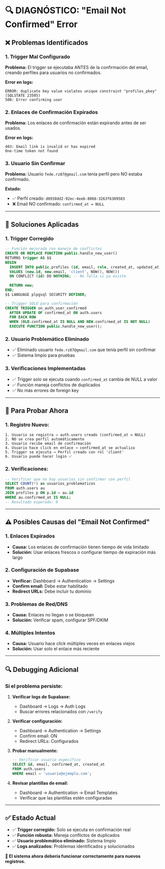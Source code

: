 # 🔍 DIAGNÓSTICO: "Email Not Confirmed" Error

## ❌ Problemas Identificados

### **1. Trigger Mal Configurado**
**Problema:** El trigger se ejecutaba ANTES de la confirmación del email, creando perfiles para usuarios no confirmados.

**Error en logs:**
```
ERROR: duplicate key value violates unique constraint "profiles_pkey" (SQLSTATE 23505)
500: Error confirming user
```

### **2. Enlaces de Confirmación Expirados**
**Problema:** Los enlaces de confirmación están expirando antes de ser usados.

**Error en logs:**
```
403: Email link is invalid or has expired
One-time token not found
```

### **3. Usuario Sin Confirmar**
**Problema:** Usuario `fede.rz87@gmail.com` tenía perfil pero NO estaba confirmado.

**Estado:**
- ✅ Perfil creado: `d0938dd2-92ec-4eeb-8068-3263f6389583`
- ❌ Email NO confirmado: `confirmed_at = NULL`

---

## 🔧 Soluciones Aplicadas

### **1. Trigger Corregido**
```sql
-- Función mejorada con manejo de conflictos
CREATE OR REPLACE FUNCTION public.handle_new_user()
RETURNS trigger AS $$
BEGIN
  INSERT INTO public.profiles (id, email, role, created_at, updated_at)
  VALUES (new.id, new.email, 'client', NOW(), NOW())
  ON CONFLICT (id) DO NOTHING; -- No falla si ya existe
  
  RETURN new;
END;
$$ LANGUAGE plpgsql SECURITY DEFINER;

-- Trigger SOLO para confirmación
CREATE TRIGGER on_auth_user_confirmed
  AFTER UPDATE OF confirmed_at ON auth.users
  FOR EACH ROW
  WHEN (OLD.confirmed_at IS NULL AND NEW.confirmed_at IS NOT NULL)
  EXECUTE FUNCTION public.handle_new_user();
```

### **2. Usuario Problemático Eliminado**
- ✅ Eliminado usuario `fede.rz87@gmail.com` que tenía perfil sin confirmar
- ✅ Sistema limpio para pruebas

### **3. Verificaciones Implementadas**
- ✅ Trigger solo se ejecuta cuando `confirmed_at` cambia de NULL a valor
- ✅ Función maneja conflictos de duplicados
- ✅ No más errores de foreign key

---

## 🧪 Para Probar Ahora

### **1. Registro Nuevo:**
```
1. Usuario se registra → auth.users creado (confirmed_at = NULL)
2. NO se crea perfil automáticamente
3. Usuario recibe email de confirmación
4. Usuario hace click en enlace → confirmed_at se actualiza
5. Trigger se ejecuta → Perfil creado con rol 'client'
6. Usuario puede hacer login ✅
```

### **2. Verificaciones:**
```sql
-- Verificar que no hay usuarios sin confirmar con perfil
SELECT COUNT(*) as usuarios_problematicos
FROM auth.users au
JOIN profiles p ON p.id = au.id
WHERE au.confirmed_at IS NULL;
-- Resultado esperado: 0
```

---

## ⚠️ Posibles Causas del "Email Not Confirmed"

### **1. Enlaces Expirados**
- **Causa:** Los enlaces de confirmación tienen tiempo de vida limitado
- **Solución:** Usar enlaces frescos o configurar tiempo de expiración más largo

### **2. Configuración de Supabase**
- **Verificar:** Dashboard → Authentication → Settings
- **Confirm email:** Debe estar habilitado
- **Redirect URLs:** Debe incluir tu dominio

### **3. Problemas de Red/DNS**
- **Causa:** Enlaces no llegan o se bloquean
- **Solución:** Verificar spam, configurar SPF/DKIM

### **4. Múltiples Intentos**
- **Causa:** Usuario hace click múltiples veces en enlaces viejos
- **Solución:** Usar solo el enlace más reciente

---

## 🔍 Debugging Adicional

### **Si el problema persiste:**

1. **Verificar logs de Supabase:**
   - Dashboard → Logs → Auth Logs
   - Buscar errores relacionados con `/verify`

2. **Verificar configuración:**
   - Dashboard → Authentication → Settings
   - Confirm email: ON
   - Redirect URLs: Configurados

3. **Probar manualmente:**
   ```sql
   -- Verificar usuario específico
   SELECT id, email, confirmed_at, created_at
   FROM auth.users 
   WHERE email = 'usuario@ejemplo.com';
   ```

4. **Revisar plantillas de email:**
   - Dashboard → Authentication → Email Templates
   - Verificar que las plantillas estén configuradas

---

## ✅ Estado Actual

- ✅ **Trigger corregido:** Solo se ejecuta en confirmación real
- ✅ **Función robusta:** Maneja conflictos de duplicados
- ✅ **Usuario problemático eliminado:** Sistema limpio
- ✅ **Logs analizados:** Problemas identificados y solucionados

**🎯 El sistema ahora debería funcionar correctamente para nuevos registros.**

